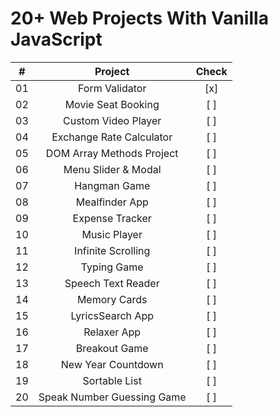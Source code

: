 # 20+ Web Projects With Vanilla JavaScript

|  #  |          Project           | Check |
| :-: | :------------------------: | :---: |
| 01  |       Form Validator       |  [x]  |
| 02  |     Movie Seat Booking     |  [ ]  |
| 03  |    Custom Video Player     |  [ ]  |
| 04  |  Exchange Rate Calculator  |  [ ]  |
| 05  | DOM Array Methods Project  |  [ ]  |
| 06  |    Menu Slider & Modal     |  [ ]  |
| 07  |        Hangman Game        |  [ ]  |
| 08  |       Mealfinder App       |  [ ]  |
| 09  |      Expense Tracker       |  [ ]  |
| 10  |        Music Player        |  [ ]  |
| 11  |     Infinite Scrolling     |  [ ]  |
| 12  |        Typing Game         |  [ ]  |
| 13  |     Speech Text Reader     |  [ ]  |
| 14  |        Memory Cards        |  [ ]  |
| 15  |      LyricsSearch App      |  [ ]  |
| 16  |        Relaxer App         |  [ ]  |
| 17  |       Breakout Game        |  [ ]  |
| 18  |     New Year Countdown     |  [ ]  |
| 19  |       Sortable List        |  [ ]  |
| 20  | Speak Number Guessing Game |  [ ]  |
